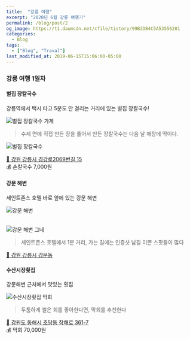 ```yaml
---
title:  "강릉 여행"
excerpt: "2020년 6월 강릉 여행기"
permalink: /blog/post/2
og_image: https://t1.daumcdn.net/cfile/tistory/99B3DB4C5A53556201
categories:
  - Blog
tags:
  - ["Blog", "Traval"]
last_modified_at: 2019-06-15T15:06:00-05:00
---
```

### 강릉 여행 1일차
#### 벌집 장칼국수
강릉역에서 택시 타고 5분도 안 걸리는 거리에 있는 벌집 장칼국수!<br>

![벌집 장칼국수 가게](https://t1.daumcdn.net/cfile/tistory/99C516475A5AD30824) <br>

> 수제 면에 직접 만든 장을 풀어서 만든 장칼국수는 다음 날 해장에 딱이다. <br>

![벌집 장칼국수](https://scontent-lga3-1.cdninstagram.com/v/t51.2885-15/sh0.08/e35/c135.0.810.810a/s640x640/72660523_2495766914034140_4593475145855895357_n.jpg?_nc_ht=scontent-lga3-1.cdninstagram.com&_nc_cat=108&_nc_ohc=hd-xReTmUroAX9nX6T8&oh=6ae05feea2ec5588cbccfab6997afe4e&oe=5EEA09C0) <br>

[📍 강원 강릉시 경강로2069번길 15](https://goo.gl/maps/cvS45VCMTHsDmSTx7) <br>
💰 손칼국수 7,000원

#### 강문 해변
세인트존스 호텔 바로 앞에 있는 강문 해변

![강문 해변](https://t1.daumcdn.net/cfile/tistory/99B3DB4C5A53556201) <br><br>

![강문 해변 그네](../../assets/image/KakaoTalk_20200616_200025001.jpg)

> 세인트존스 호텔에서 1분 거리, 가는 길에는 인증샷 남길 이쁜 스팟들이 많다 <br>

[📍 강원 강릉시 강문동](https://goo.gl/maps/yrfxoZR3HYMoJuSL8)

#### 수산시장횟집
강문해변 근처에서 맛있는 횟집

![수산시장횟집 막회](../../assets/image/KakaoTalk_20200616_202336272.jpg)

> 두툼하게 썰은 회를 좋아한다면, 막회를 추천한다 <br>

[📍 강원도 동해시 초당동 창해로 361-7](https://goo.gl/maps/sHBakzMMjtuRvV197) <br>
💰 막회 70,000원
